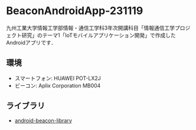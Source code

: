 # BeaconAndroidApp-231119
九州工業大学情報工学部情報・通信工学科3年次開講科目「情報通信工学プロジェクト研究」のテーマ1「IoTモバイルアプリケーション開発」で作成したAndroidアプリです．
## 環境
- スマートフォン: HUAWEI POT-LX2J
- ビーコン: Aplix Corporation MB004
## ライブラリ
- [android-beacon-library](https://github.com/AltBeacon/android-beacon-library)
